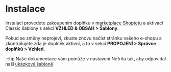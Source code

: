 # Instalace

Instalaci provedete zakoupením doplňku v [marketplace Shoptetu](https://doplnky.shoptet.cz/sablona-nefrit) a aktivací Classic šablony s sekci <b>VZHLED & OBSAH > Šablony</b>. 

Pokud se změny neprojeví, zkuste znovu načíst stránku vašeho e-shopu a zkontrolujete zda je doplněk aktivní, a to v sekci <b>PROPOJENÍ > Správce doplňků > Vzhled</b>.


:::tip
Naše dokumentace vám pomůže v nastavení Nefritu tak, aby odpovídal naší [ukázkové šabloně](https://nefrit.shoptetak.cz)